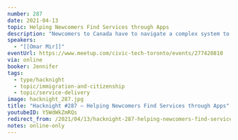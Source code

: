 ```yaml
---
number: 287
date: 2021-04-13
topic: Helping Newcomers Find Services through Apps
description: "Newcomers to Canada have to navigate a complex system to build a life in Canada. To help them through this process there are a number of organizations but it isn't always for newcomers to find that help. To help bridge this gap a new mobile application has been developed: CanSettle. We will go through the app's development, the future plans, and how you can help!"
speakers:
  - "[[Omar Mir]]"
eventUrl: https://www.meetup.com/civic-tech-toronto/events/277420810
via: online
booker: Jennifer
tags:
  - type/hacknight
  - topic/immigration-and-citizenship
  - topic/service-delivery
image: hacknight_287.jpg
title: "Hacknight #287 – Helping Newcomers Find Services through Apps"
youtubeID: Y5WdWkZmRQs
redirect_from: /2021/04/13/hacknight-287-helping-newcomers-find-services-through-apps-with-omar-mir/
notes: online-only
---
```

